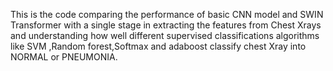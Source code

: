 This is the code  comparing the performance of basic CNN model and SWIN Transformer with a single stage in extracting the features from Chest Xrays and understanding how well different supervised classifications algorithms like SVM ,Random forest,Softmax and adaboost classify chest Xray into NORMAL or PNEUMONIA.
